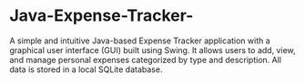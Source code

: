# Java-Expense-Tracker-
A simple and intuitive Java-based Expense Tracker application with a graphical user interface (GUI) built using Swing. It allows users to add, view, and manage personal expenses categorized by type and description. All data is stored in a local SQLite database.

